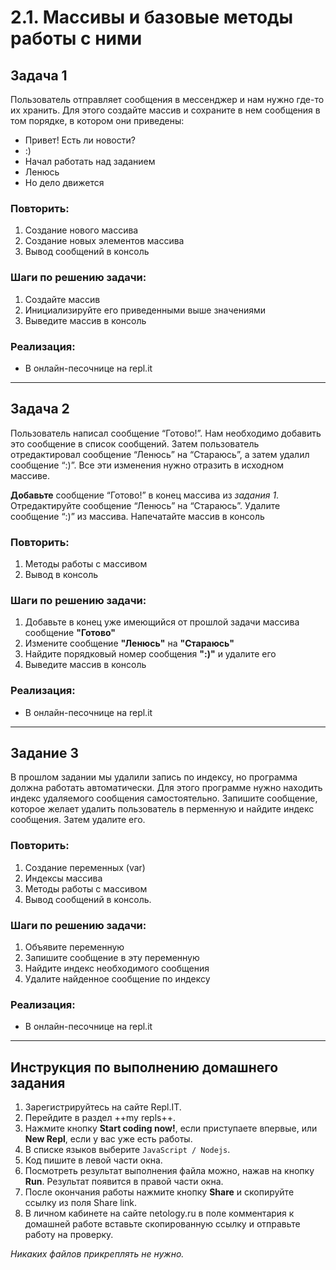 # 2.1. Массивы и базовые методы работы с ними

## Задача 1

Пользователь отправляет сообщения в мессенджер и нам нужно где-то их хранить. Для этого создайте массив и сохраните в нем сообщения в том порядке, в котором они приведены:
- Привет! Есть ли новости?
- :)
- Начал работать над заданием
- Ленюсь
- Но дело движется

### Повторить:
1. Создание нового массива
2. Создание новых элементов массива
3. Вывод сообщений в консоль

### Шаги по решению задачи:

1) Создайте массив
2) Инициализируйте его приведенными выше значениями
2) Выведите массив в консоль

### Реализация:
* В онлайн-песочнице на repl.it


---

## Задача 2

Пользователь написал сообщение “Готово!”. Нам необходимо добавить это сообщение в список сообщений. Затем пользователь отредактировал сообщение “Ленюсь” на “Стараюсь”, а затем удалил сообщение “:)”. Все эти изменения нужно отразить в исходном массиве.

**Добавьте** сообщение “Готово!” в конец массива из *задания 1*. Отредактируйте сообщение “Ленюсь” на “Стараюсь”. Удалите сообщение “:)” из массива. Напечатайте массив в консоль


### Повторить:
1. Методы работы с массивом
2. Вывод в консоль

### Шаги по решению задачи:
1. Добавьте в конец уже имеющийся от прошлой задачи массива сообщение **"Готово"**
2. Измените сообщение **"Ленюсь"** на **"Стараюсь"**
3. Найдите порядковый номер сообщения **":)"** и удалите его
4. Выведите массив в консоль

### Реализация:
* В онлайн-песочнице на repl.it

---

## Задание 3

В прошлом задании мы удалили запись по индексу, но программа должна работать автоматически. Для этого программе нужно находить индекс удаляемого сообщения самостоятельно. Запишите сообщение, которое желает удалить пользователь в перменную и найдите индекс сообщения. Затем удалите его.

### Повторить:
1. Создание переменных (var)
2. Индексы массива
3. Методы работы с массивом
4. Вывод сообщений в консоль.

### Шаги по решению задачи:
1. Объявите переменную
2. Запишите сообщение в эту переменную
3. Найдите индекс необходимого сообщения
4. Удалите найденное сообщение по индексу

### Реализация:
* В онлайн-песочнице на repl.it

***

## Инструкция по выполнению домашнего задания

1. Зарегистрируйтесь на сайте Repl.IT.
2. Перейдите в раздел ++my repls++.
3. Нажмите кнопку **Start coding now!**, если приступаете впервые, или **New Repl**, если у вас уже есть работы.
4. В списке языков выберите `JavaScript / Nodejs`.
5. Код пишите в левой части окна.
6. Посмотреть результат выполнения файла можно, нажав на кнопку **Run**. Результат появится в правой части окна.
7. После окончания работы нажмите кнопку **Share** и скопируйте ссылку из поля Share link.
8. В личном кабинете на сайте netology.ru в поле комментария к домашней работе вставьте скопированную ссылку и отправьте работу на проверку.

*Никаких файлов прикреплять не нужно.*
